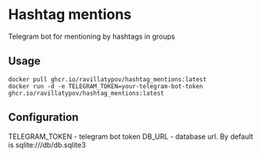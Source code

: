 # Hashtag mentions
Telegram bot for mentioning by hashtags in groups

## Usage
```
docker pull ghcr.io/ravillatypov/hashtag_mentions:latest
docker run -d -e TELEGRAM_TOKEN=your-telegram-bot-token ghcr.io/ravillatypov/hashtag_mentions:latest
```

## Configuration
TELEGRAM_TOKEN - telegram bot token
DB_URL - database url. By default is sqlite:///db/db.sqlite3
